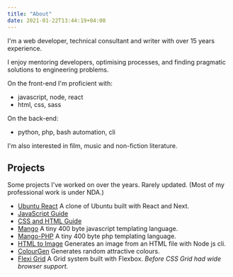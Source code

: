 ```yaml
---
title: "About"
date: 2021-01-22T13:44:19+04:00
---
```


I'm a web developer, technical consultant and writer with over 15 years experience.

I enjoy mentoring developers, optimising processes, and finding pragmatic solutions to engineering problems.

On the front-end I'm proficient with:
- javascript, node, react 
- html, css, sass

On the back-end:
- python, php, bash automation, cli

I'm also interested in film, music and non-fiction literature.

## Projects

Some projects I've worked on over the years. Rarely updated. 
(Most of my professional work is under NDA.)

- [Ubuntu React](https://hot-meal.github.io/ubuntu-demo/)
  A clone of Ubuntu built with React and Next.
- [JavaScript Guide](https://hot-meal.github.io/javascript-guide/)
- [CSS and HTML Guide](https://hot-meal.github.io/css-html-guide/)
- [Mango](https://github.com/hot-meal/mango) 
  A tiny 400 byte javascript templating language.
- [Mango-PHP](https://github.com/hot-meal/mango-php)
  A tiny 400 byte php templating language.
- [HTML to Image](https://hot-meal.github.io/html-to-image/)
  Generates an image from an HTML file with Node js cli.
- [ColourGen](https://hot-meal.github.io/colourGen/)
  Generates random attractive colours.
- [Flexi Grid](https://github.com/hot-meal/flexi-grid) 
  A Grid system built with Flexbox. _Before CSS Grid had wide browser support._

